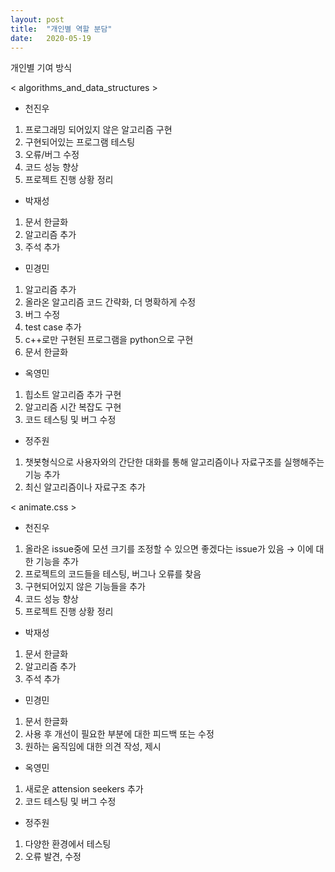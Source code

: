 ```yaml
---
layout: post
title:  "개인별 역할 분담"
date:   2020-05-19
---
```


개인별 기여 방식

< algorithms_and_data_structures >

- 천진우<br>
1) 프로그래밍 되어있지 않은 알고리즘 구현<br>
2) 구현되어있는 프로그램 테스팅<br>
3) 오류/버그 수정<br>
4) 코드 성능 향상<br>
5) 프로젝트 진행 상황 정리<br>

- 박재성<br>
1) 문서 한글화<br>
2) 알고리즘 추가<br>
3) 주석 추가<br>

- 민경민<br>
1) 알고리즘 추가<br>
2) 올라온 알고리즘 코드 간략화, 더 명확하게 수정<br>
3) 버그 수정<br>
4) test case 추가<br>
5) c++로만 구현된 프로그램을 python으로 구현<br>
6) 문서 한글화<br>


- 옥영민<br>
1) 힙소트 알고리즘 추가 구현<br>
2) 알고리즘 시간 복잡도 구현<br>
3) 코드 테스팅 및 버그 수정<br>

- 정주원<br>
1) 챗봇형식으로 사용자와의 간단한 대화를 통해 알고리즘이나 자료구조를 실행해주는 기능 추가<br>
2) 최신 알고리즘이나 자료구조 추가<br>

< animate.css >

- 천진우<br>
1) 올라온 issue중에 모션 크기를 조정할 수 있으면 좋겠다는 issue가 있음 → 이에 대한 기능을 추가<br>
2) 프로젝트의 코드들을 테스팅, 버그나 오류를 찾음<br>
3) 구현되어있지 않은 기능들을 추가<br>
4) 코드 성능 향상<br>
5) 프로젝트 진행 상황 정리<br>

- 박재성<br>
1) 문서 한글화<br>
2) 알고리즘 추가<br>
3) 주석 추가<br>

- 민경민<br>
1) 문서 한글화<br>
2) 사용 후 개선이 필요한 부분에 대한 피드백 또는 수정<br>
3) 원하는 움직임에 대한 의견 작성, 제시<br>

- 옥영민<br>
1) 새로운 attension seekers 추가<br>
2) 코드 테스팅 및 버그 수정<br>

- 정주원<br>
1) 다양한 환경에서 테스팅<br>
2) 오류 발견, 수정<br>


